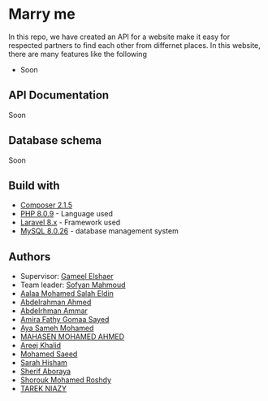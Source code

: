 Marry me
=============
In this repo, we have created an API for a website make it easy for respected partners to find each other from differnet places.
In this website, there are many features like the following 
* Soon


## API Documentation

Soon

## Database schema

Soon

## Build with 
* [Composer 2.1.5](https://www.digitalocean.com/community/tutorials/how-to-install-and-use-composer-on-ubuntu-20-04)
* [PHP 8.0.9](https://www.php.net/releases/8.0/en.php) - Language used
* [Laravel 8.x](https://laravel.com/) - Framework used
* [MySQL 8.0.26](https://dev.mysql.com/doc/refman/8.0/en/what-is-mysql.html) - database management system

## Authors
* Supervisor: [Gameel Elshaer](https://github.com/)
* Team leader: [Sofyan Mahmoud](https://github.com/sofyanmahmoud0000)
* [Aalaa Mohamed Salah Eldin](https://github.com/AalaaMohamed)
* [Abdelrahman Ahmed](https://github.com/abdo119)
* [Abdelrhman Ammar](https://github.com/Abdelrhman-ammar)
* [Amira Fathy Gomaa Sayed](https://github.com/amirafathy-59)
* [Aya Sameh Mohamed](https://github.com/aya1sameh)
* [MAHASEN MOHAMED AHMED](https://github.com/Mahasen-24)
* [Areej Khalid](https://github.com/AreejKhalidd)
* [Mohamed Saeed](https://github.com/EngMohamedSaeed2001)
* [Sarah Hisham](https://github.com/sarahhisham2)
* [Sherif Aboraya](https://github.com/ShikoFCAI)
* [Shorouk Mohamed Roshdy](https://github.com/ShoroukRoshdy)
* [TAREK NIAZY](https://github.com/tarekniazy)




